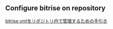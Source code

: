 ## Configure bitrise on repository

[bitrise.ymlをリポジトリ内で管理するための手引き](https://qiita.com/mqtsuo02/items/a547eab6fa6486613198)
